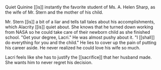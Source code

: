 Quiet Quinine [[is]] instantly the favorite student of Ms. A. Helen Sharp, as the wife of Mr. Stern and the mother of his child.  
  
Mr. Stern [[is]] a bit of a liar and tells tall tales about his accomplishments, which Alacrity [[is]] quiet about. She knows that he turned down working from NASA so he could take care of their newborn child as she finished school. "Get your degree, Lacri." He was almost pushy about it. "I [[shall]] do everything for you and the child." He lies to cover up the pain of putting his career aside. He never realized he could love his wife so much.  
  
Lacri feels like she has to justify the [[sacrifice]] that her husband made. She wants him to never regret his decision.